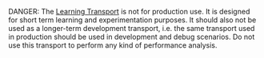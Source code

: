 DANGER: The [Learning Transport](/nservicebus/learning-transport/) is not for production use. It is designed for short term learning and experimentation purposes. It should also not be used as a longer-term development transport, i.e. the same transport used in production should be used in development and debug scenarios. Do not use this transport to perform any kind of performance analysis.